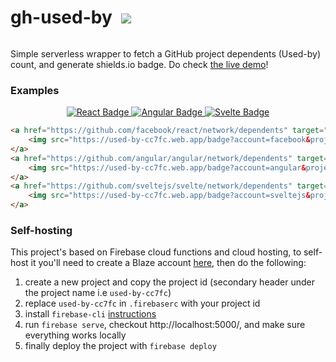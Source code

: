<div>
    <h1 style="display: inline-block; margin-right: 10px;">gh-used-by</h1>
    <a href='https://github.com/mrf345/gh-used-by/actions/workflows/ci.yml'>
        <img src='https://github.com/mrf345/gh-used-by/actions/workflows/ci.yml/badge.svg'>
    </a>
</div>

Simple serverless wrapper to fetch a GitHub project dependents (Used-by) count, and generate shields.io badge. Do check [the live demo](https://used-by-cc7fc.web.app/)!


### Examples

<p align="center">
    <a href="https://github.com/facebook/react/network/dependents" target="_blank">
        <img src="https://used-by-cc7fc.web.app/badge?account=facebook&project=react&label=React&color=blue&logo=github" alt="React Badge" />
    </a>
    <a href="https://github.com/angular/angular/network/dependents" target="_blank">
        <img src="https://used-by-cc7fc.web.app/badge?account=angular&project=angular&label=Angular&color=red&logo=github" alt="Angular Badge" />
    </a>
    <a href="https://github.com/sveltejs/svelte/network/dependents" target="_blank">
        <img src="https://used-by-cc7fc.web.app/badge?account=sveltejs&project=svelte&label=Svelte&color=orange&logo=github" alt="Svelte Badge" />
    </a>
</p>

```html
<a href="https://github.com/facebook/react/network/dependents" target="_blank">
    <img src="https://used-by-cc7fc.web.app/badge?account=facebook&project=react&label=React&color=blue&logo=github" alt="React Badge" />
</a>
<a href="https://github.com/angular/angular/network/dependents" target="_blank">
    <img src="https://used-by-cc7fc.web.app/badge?account=angular&project=angular&label=Angular&color=red&logo=github" alt="Angular Badge" />
</a>
<a href="https://github.com/sveltejs/svelte/network/dependents" target="_blank">
    <img src="https://used-by-cc7fc.web.app/badge?account=sveltejs&project=svelte&label=Svelte&color=orange&logo=github" alt="Svelte Badge" />
</a>
```

### Self-hosting

This project's based on Firebase cloud functions and cloud hosting, to self-host it you'll need to create a Blaze account [here](https://firebase.google.com/pricing), then do the following:


1. create a new project and copy the project id (secondary header under the project name i.e `used-by-cc7fc`)
2. replace `used-by-cc7fc` in `.firebaserc` with your project id 
3. install `firebase-cli` [instructions](https://firebase.google.com/docs/cli)
4. run `firebase serve`, checkout http://localhost:5000/, and make sure everything works locally
5. finally deploy the project with `firebase deploy`
